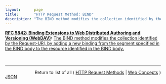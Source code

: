 ```yaml
---
layout:      page
title:       "HTTP Request Method: BIND"
description: "The BIND method modifies the collection identified by the Request-URI, by adding a new binding from the segment specified in the BIND body to the resource identified in the BIND body."
---
```


**[RFC 5842: Binding Extensions to Web Distributed Authoring and Versioning (WebDAV)](/specs/IETF/RFC/5842 "This specification defines bindings, and the BIND method for creating multiple bindings to the same resource. Creating a new binding to a resource causes at least one new URI to be mapped to that resource. Servers are required to ensure the integrity of any bindings that they allow to be created."):** [The BIND method modifies the collection identified by the Request-URI, by adding a new binding from the segment specified in the BIND body to the resource identified in the BIND body.](http://tools.ietf.org/html/rfc5842#section-4 "Read documentation for HTTP Request Method &#34;BIND&#34;")

<br/>
<hr/>

<p style="float : left"><a href="BIND.json" title="JSON representing this particular Web Concept value">JSON</a></p>
<p style="text-align: right">Return to list of all ( <a href="../http-methods">HTTP Request Methods</a> | <a href="../">Web Concepts</a> )</p>
